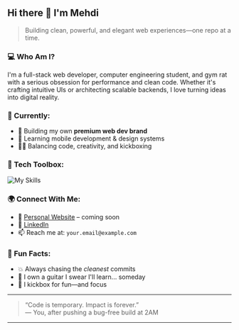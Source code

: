 ## Hi there 👋 I'm Mehdi

> Building clean, powerful, and elegant web experiences—one repo at a time.

### 💻 Who Am I?
I'm a full-stack web developer, computer engineering student, and gym rat with a serious obsession for performance and clean code. Whether it's crafting intuitive UIs or architecting scalable backends, I love turning ideas into digital reality.

### 🧠 Currently:
- 🚀 Building my own **premium web dev brand**
- 📱 Learning mobile development & design systems
- 🧘‍♂️ Balancing code, creativity, and kickboxing

### 🔧 Tech Toolbox:
![My Skills](https://skillicons.dev/icons?i=ts,js,react,next,tailwind,nodejs,express,prisma,mongodb,postgres,git,vercel,linux,figma)

### 🌍 Connect With Me:
- 🧠 [Personal Website](https://codatrix.vercel.app/) – coming soon
- 💬 [LinkedIn](https://linkedin.com/in/mehdisa)
- 📫 Reach me at: `your.email@example.com`

### 🧩 Fun Facts:
- 💥 Always chasing the *cleanest* commits
- 🎸 I own a guitar I swear I'll learn... someday
- 🥊 I kickbox for fun—and focus

---

> “Code is temporary. Impact is forever.”  
> — You, after pushing a bug-free build at 2AM

---

<!-- Let's keep the README fresh -->
<!-- Star the pinned repos. Clone the ambition. -->
